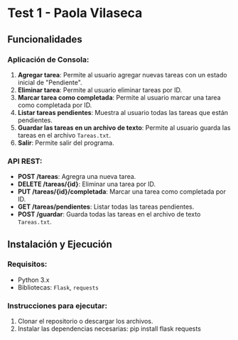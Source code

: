 # Test 1 - Paola Vilaseca 

## Funcionalidades

### Aplicación de Consola:
1. **Agregar tarea**: Permite al usuario agregar nuevas tareas con un estado inicial de "Pendiente".
2. **Eliminar tarea**: Permite al usuario eliminar tareas por ID.
3. **Marcar tarea como completada**: Permite al usuario marcar una tarea como completada por ID.
4. **Listar tareas pendientes**: Muestra al usuario todas las tareas que están pendientes.
5. **Guardar las tareas en un archivo de texto**: Permite al usuario guarda las tareas en el archivo `Tareas.txt`.
6. **Salir**: Permite salir del programa.

### API REST:
- **POST /tareas**: Agregra una nueva tarea.
- **DELETE /tareas/{id}**: Eliminar una tarea por ID.
- **PUT /tareas/{id}/completada**: Marcar una tarea como completada por ID.
- **GET /tareas/pendientes**: Listar todas las tareas pendientes.
- **POST /guardar**: Guarda todas las tareas en el archivo de texto `Tareas.txt`.

## Instalación y Ejecución

### Requisitos:
- Python 3.x
- Bibliotecas: `Flask`, `requests`

### Instrucciones para ejecutar:
1. Clonar el repositorio o descargar los archivos.
2. Instalar las dependencias necesarias:
   pip install flask requests